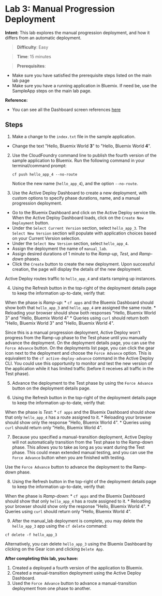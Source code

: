 # Lab 3: Manual Progression Deployment

**Intent:** This lab explores the manual progression deployment, and how it differs from an automatic deployment.

> **Difficulty**: Easy

> **Time**: 15 minutes

> **Prerequisites**:
- Make sure you have satisfied the prerequisite steps listed on the main lab page
- Make sure you have a running application in Bluemix. If need be, use the SampleApp steps on the main lab page.

**Reference:**
* You can see all the Dashboard screen references [here](https://github.com/IBM-Bluemix/active-deploy/tree/master/labs/ActiveDeployUsageLabs-Dashboard-Screens.md)

## Steps

1. Make a change to the `index.txt` file in the sample application.
  * Change the text "Hello, Bluemix World **3**" to "Hello, Bluemix World **4**".

2. Use the CloudFoundry command line to publish the fourth version of the sample application to Bluemix. Run the following command in your terminal/command prompt:

    `cf push hello_app_4 --no-route`

    Notice the new name (`hello_app_4`), and the option `--no-route`.

3. Use the Active Deploy Dashboard to create a new deployment, with custom options to specify phase durations, name, and a manual progression deployment.

  * Go to the Bluemix Dashboard and click on the Active Deploy service tile. When the Active Deploy Dashboard loads, click on the `Create New Deployment` button.
  * Under the `Select Current Version` section, select `hello_app_3`. The `Select New Version` section will populate with application choices based on your Current Version selection.
  * Under the `Select New Version` section, select `hello_app_4`.
  * Assign the deployment the name of `manual_lab`.
  * Assign desired durations of 1 minute to the _Ramp-up_, _Test_, and _Ramp-down_ phases.
  * Click the `Create` button to create the new deployment. Upon successful creation, the page will display the details of the new deployment.

  Active Deploy routes traffic to `hello_app_4` and starts ramping up instances.

4. Using the Refresh button in the top-right of the deployment details page to keep the information up-to-date, verify that:

  When the phase is _Ramp-up_:
    * `cf apps` and the Bluemix Dashboard should show both that `hello_app_3` and `hello_app_4` are assigned the same route.
    * Reloading your browser should show both responses "Hello, Bluemix World 3" and "Hello, Bluemix World 4"
    * Queries using `curl` should return both "Hello, Bluemix World 3" and "Hello, Bluemix World 4".

  Since this is a manual progression deployment, Active Deploy won't progress from the Ramp-up phase to the Test phase until you manually advance the deployment. On the deployment details page, you can use the `Force Advance` button. On the deployments list page, you can click the gear icon next to the deployment and choose the `Force Advance` option. This is equivalent to the `cf active-deploy-advance` command in the Active Deploy CLI. You could use this opportunity to monitor and test the new version of the application while it has limited traffic (before it receives all traffic in the Test phase).

5. Advance the deployment to the Test phase by using the `Force Advance` button on the deployment details page.

6. Using the Refresh button in the top-right of the deployment details page to keep the information up-to-date, verify that:

  When the phase is _Test_:
    * `cf apps` and the Bluemix Dashboard should show that only `hello_app_4` has a route assigned to it.
    * Reloading your browser should show only the response "Hello, Bluemix World 4".
    * Queries using `curl` should return only "Hello, Bluemix World 4".

7. Because you specified a manual-transition deployment, Active Deploy will not automatically transition from the Test phase to the Ramp-down phase.  This allows you to take as long as you want during the Test phase.  This could mean extended manual testing, and you can use the `Force Advance` button when you are finished with testing.

  Use the `Force Advance` button to advance the deployment to the Ramp-down phase.

8. Using the Refresh button in the top-right of the deployment details page to keep the information up-to-date, verify that:

  When the phase is _Ramp-down_:
    * `cf apps` and the Bluemix Dashboard should show that only `hello_app_4` has a route assigned to it.
    * Reloading your browser should show only the response "Hello, Bluemix World 4".
    * Queries using `curl` should return only "Hello, Bluemix World 4".

9. After the manual_lab deployment is complete, you may delete the `hello_app_3` app using the `cf delete` command:

  `cf delete -f hello_app_3`

Alternatively, you can delete `hello_app_3` using the Bluemix Dashboard by clicking on the Gear icon and clicking `Delete App`.

**After completing this lab, you have:**
1. Created a deployed a fourth version of the application to Bluemix.
2. Created a manual-transition deployment using the Active Deploy Dashboard.
3. Used the `Force Advance` button to advance a manual-transition deployment from one phase to another.
